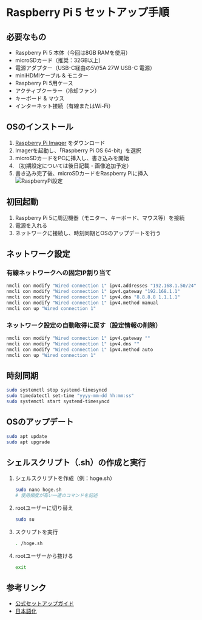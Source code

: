 
# Raspberry Pi 5 セットアップ手順


## 必要なもの
- Raspberry Pi 5 本体（今回は8GB RAMを使用）
- microSDカード（推奨：32GB以上）
- 電源アダプター（USB-C経由の5V/5A 27W USB-C 電源）
- miniHDMIケーブル & モニター
- Raspberry Pi 5用ケース
- アクティブクーラー（冷却ファン）
- キーボード & マウス
- インターネット接続（有線またはWi-Fi）


## OSのインストール
1. [Raspberry Pi Imager](https://www.raspberrypi.com/software/) をダウンロード
2. Imagerを起動し、「Raspberry Pi OS 64-bit」を選択  
3. microSDカードをPCに挿入し、書き込みを開始
4. （初期設定については後日記載・画像追加予定）
5. 書き込み完了後、microSDカードをRaspberry Piに挿入  
   ![RaspberryPi設定]()


## 初回起動
1. Raspberry Pi 5に周辺機器（モニター、キーボード、マウス等）を接続
2. 電源を入れる
3. ネットワークに接続し、時刻同期とOSのアップデートを行う


## ネットワーク設定

### 有線ネットワークへの固定IP割り当て
```bash
nmcli con modify "Wired connection 1" ipv4.addresses "192.168.1.50/24"
nmcli con modify "Wired connection 1" ipv4.gateway "192.168.1.1"
nmcli con modify "Wired connection 1" ipv4.dns "8.8.8.8 1.1.1.1"
nmcli con modify "Wired connection 1" ipv4.method manual
nmcli con up "Wired connection 1"
```

### ネットワーク設定の自動取得に戻す（設定情報の削除）
```bash
nmcli con modify "Wired connection 1" ipv4.gateway ""
nmcli con modify "Wired connection 1" ipv4.dns ""
nmcli con modify "Wired connection 1" ipv4.method auto
nmcli con up "Wired connection 1"
```


## 時刻同期
```bash
sudo systemctl stop systemd-timesyncd
sudo timedatectl set-time "yyyy-mm-dd hh:mm:ss"
sudo systemctl start systemd-timesyncd
```


## OSのアップデート
```bash
sudo apt update
sudo apt upgrade
```


## シェルスクリプト（.sh）の作成と実行
1. シェルスクリプトを作成（例：hoge.sh）
	```bash
	sudo nano hoge.sh
	# 使用頻度が高い一連のコマンドを記述
	```
2. rootユーザーに切り替え
	```bash
	sudo su
	```
3. スクリプトを実行
	```bash
	. /hoge.sh
	```
4. rootユーザーから抜ける
	```bash
	exit
	```

## 参考リンク
- [公式セットアップガイド](https://www.raspberrypi.com/documentation/computers/getting-started.html)
- [日本語化](https://higmasan.com/iot/raspberrypi/raspberrypi5/make-raspberry-pi-5-into-japanese-environment/)